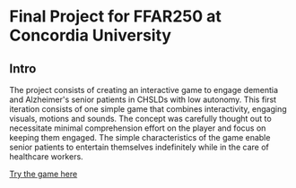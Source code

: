 # Final Project for FFAR250 at Concordia University

## Intro
The project consists of creating an interactive game to engage dementia and Alzheimer's senior patients in CHSLDs with low autonomy. This first iteration consists of one simple game that combines interactivity, engaging visuals, motions and sounds. The concept was carefully thought out to necessitate minimal comprehension effort on the player and focus on keeping them engaged. The simple characteristics of the game enable senior patients to entertain themselves indefinitely while in the care of healthcare workers. 

[Try the game here](http://jessicachan.graphics/game4seniors/)
